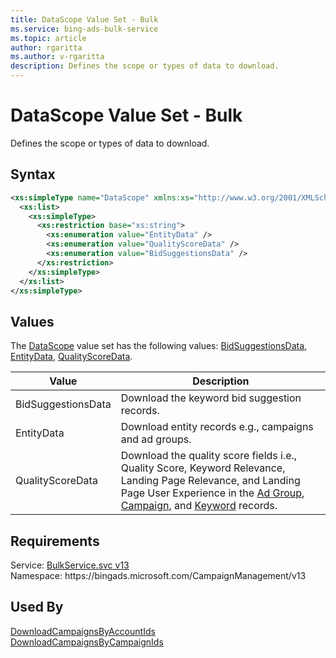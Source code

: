 ```yaml
---
title: DataScope Value Set - Bulk
ms.service: bing-ads-bulk-service
ms.topic: article
author: rgaritta
ms.author: v-rgaritta
description: Defines the scope or types of data to download.
---
```

# DataScope Value Set - Bulk
Defines the scope or types of data to download.

## Syntax
```xml
<xs:simpleType name="DataScope" xmlns:xs="http://www.w3.org/2001/XMLSchema">
  <xs:list>
    <xs:simpleType>
      <xs:restriction base="xs:string">
        <xs:enumeration value="EntityData" />
        <xs:enumeration value="QualityScoreData" />
        <xs:enumeration value="BidSuggestionsData" />
      </xs:restriction>
    </xs:simpleType>
  </xs:list>
</xs:simpleType>
```

## <a name="values"></a>Values

The [DataScope](datascope.md) value set has the following values: [BidSuggestionsData](#bidsuggestionsdata), [EntityData](#entitydata), [QualityScoreData](#qualityscoredata).

|Value|Description|
|-----------|---------------|
|<a name="bidsuggestionsdata"></a>BidSuggestionsData|Download the keyword bid suggestion records.|
|<a name="entitydata"></a>EntityData|Download entity records e.g., campaigns and ad groups.|
|<a name="qualityscoredata"></a>QualityScoreData|Download the quality score fields i.e., Quality Score, Keyword Relevance, Landing Page Relevance, and Landing Page User Experience in the [Ad Group](ad-group.md), [Campaign](campaign.md), and [Keyword](keyword.md) records.|

## Requirements
Service: [BulkService.svc v13](https://bulk.api.bingads.microsoft.com/Api/Advertiser/CampaignManagement/v13/BulkService.svc)  
Namespace: https\://bingads.microsoft.com/CampaignManagement/v13  

## Used By
[DownloadCampaignsByAccountIds](downloadcampaignsbyaccountids.md)  
[DownloadCampaignsByCampaignIds](downloadcampaignsbycampaignids.md)  
